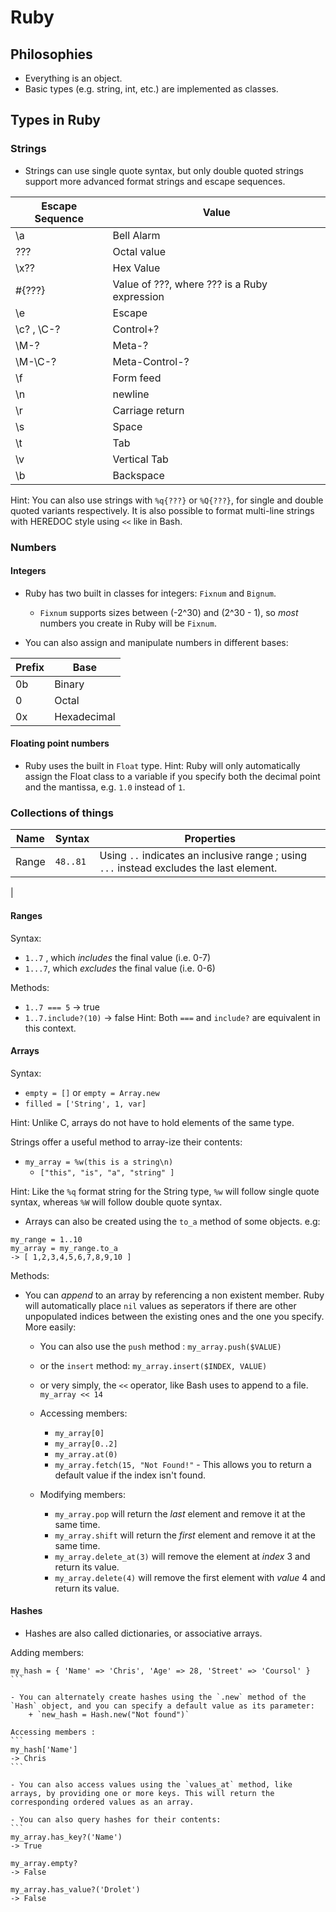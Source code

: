 # Ruby

## Philosophies

- Everything is an object.
- Basic types (e.g. string, int, etc.) are implemented as classes. 


## Types in Ruby

### Strings

- Strings can use single quote syntax, but only double quoted strings support more advanced format strings and escape sequences. 

|Escape Sequence|Value|
|---------------|-----|
|\a|Bell Alarm|
|\???|Octal value|
|\x??|Hex Value|
|#{???}|Value of ???, where ??? is a Ruby expression|
|\e|Escape|
|\c? , \C-?|Control+?|
|\M-?|Meta-?|
|\M-\C-?|Meta-Control-?|
|\f|Form feed|
|\n|newline|
|\r|Carriage return|
|\s|Space|
|\t|Tab|
|\v|Vertical Tab|
|\b|Backspace|

Hint: You can also use strings with `%q{???}` or `%Q{???}`, for single and double quoted variants respectively. It is also possible to format multi-line strings with HEREDOC style using `<<` like in Bash.

### Numbers

#### Integers

- Ruby has two built in classes for integers: `Fixnum` and `Bignum`.
	+ `Fixnum` supports sizes between (-2^30) and (2^30 - 1), so *most* numbers you create in Ruby will be `Fixnum`.

- You can also assign and manipulate numbers in different bases:

|Prefix|Base|
|------|----|
|0b|Binary|
|0|Octal|
|0x|Hexadecimal|

#### Floating point numbers

- Ruby uses the built in `Float` type.
Hint: Ruby will only automatically assign the Float class to a variable if you specify both the decimal point and the mantissa, e.g. `1.0` instead of `1`.


### Collections of things

|Name|Syntax|Properties|
|----|------|----------|
|Range|`48..81`|Using `..` indicates an inclusive range ; using `...` instead excludes the last element.|
|

#### Ranges

Syntax: 
- `1..7` , which *includes* the final value (i.e. 0-7)
- `1...7`, which *excludes* the final value (i.e. 0-6)

Methods:

- `1..7 === 5` -> true
- `1..7.include?(10)` -> false
Hint: Both `===` and `include?` are equivalent in this context.

#### Arrays

Syntax:
- `empty = []` or `empty = Array.new`
- `filled = ['String', 1, var]`

Hint: Unlike C, arrays do not have to hold elements of the same type. 

Strings offer a useful method to array-ize their contents:
- `my_array = %w(this is a string\n)`
	+ `["this", "is", "a", "string" ]`

Hint: Like the `%q` format string for the String type, `%w` will follow single quote syntax, whereas `%W` will follow double quote syntax. 

- Arrays can also be created using the `to_a` method of some objects. e.g:
````
my_range = 1..10
my_array = my_range.to_a
-> [ 1,2,3,4,5,6,7,8,9,10 ]
````

Methods:

- You can *append* to an array by referencing a non existent member. Ruby will automatically place `nil` values as seperators if there are other unpopulated indices between the existing ones and the one you specify. More easily:
	+ You can also use the `push` method : `my_array.push($VALUE)`
	+ or the `insert` method: `my_array.insert($INDEX, VALUE)`
	+ or very simply, the `<<` operator, like Bash uses to append to a file. `my_array << 14`


	+ Accessing members:
		+ `my_array[0]`
		+ `my_array[0..2]`
		+ `my_array.at(0)`
		+ `my_array.fetch(15, "Not Found!"` - This allows you to return a default value if the index isn't found.

	+ Modifying members:
		+ `my_array.pop` will return the *last* element and remove it at the same time.
		+ `my_array.shift` will return the *first* element and remove it at the same time.
		+ `my_array.delete_at(3)` will remove the element at _index_ 3 and return its value.
		+ `my_array.delete(4)` will remove the first element with _value_ 4 and return its value.

#### Hashes

- Hashes are also called dictionaries, or associative arrays. 

Adding members: 

````
my_hash = { 'Name' => 'Chris', 'Age' => 28, 'Street' => 'Coursol' } 
```

- You can alternately create hashes using the `.new` method of the `Hash` object, and you can specify a default value as its parameter:
	+ `new_hash = Hash.new("Not found")`

Accessing members :
```
my_hash['Name'] 
-> Chris
```

- You can also access values using the `values_at` method, like arrays, by providing one or more keys. This will return the corresponding ordered values as an array.

- You can also query hashes for their contents:
```
my_array.has_key?('Name')
-> True

my_array.empty?
-> False

my_array.has_value?('Drolet')
-> False

